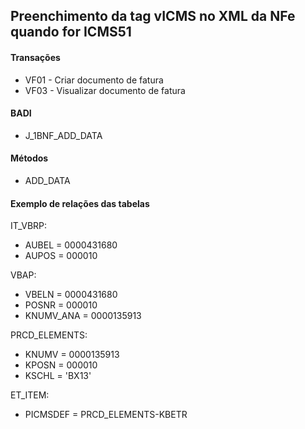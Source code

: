 ## Preenchimento da tag vICMS no XML da NFe quando for ICMS51

#### Transações

- VF01 - Criar documento de fatura
- VF03 - Visualizar documento de fatura

#### BADI

- J_1BNF_ADD_DATA

#### Métodos

- ADD_DATA

#### Exemplo de relações das tabelas

IT_VBRP:

- AUBEL = 0000431680
- AUPOS = 000010

VBAP:
- VBELN = 0000431680
- POSNR = 000010
- KNUMV_ANA = 0000135913

PRCD_ELEMENTS:
- KNUMV = 0000135913
- KPOSN = 000010
- KSCHL = 'BX13'

ET_ITEM:
- PICMSDEF = PRCD_ELEMENTS-KBETR